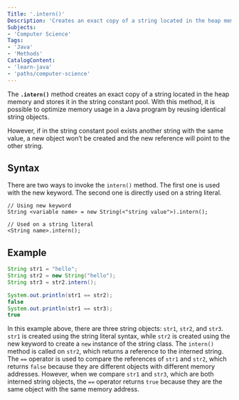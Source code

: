 ```yaml
---
Title: '.intern()'
Description: 'Creates an exact copy of a string located in the heap memory and stores it in the string constant pool.'
Subjects:
- 'Computer Science'
Tags: 
- 'Java'
- 'Methods'
CatalogContent: 
- 'learn-java'
- 'paths/computer-science'
---
```


The **`.intern()`** method creates an exact copy of a string located in the heap memory and stores it in the string constant pool. With this method, it is possible to optimize memory usage in a Java program by reusing identical string objects.

However, if in the string constant pool exists another string with the same value, a new object won’t be created and the new reference will point to the other string.
 
## Syntax

There are two ways to invoke the `intern()` method. The first one is used with the new keyword. The second one is directly used on a string literal.

```pseudo
// Using new keyword
String <variable name> = new String(<"string value">).intern();

// Used on a string literal
<String name>.intern();
```

## Example

```java
String str1 = "hello";
String str2 = new String("hello");
String str3 = str2.intern();

System.out.println(str1 == str2);
false
System.out.println(str1 == str3);
true

```

In this example above, there are three string objects: `str1`, `str2`, and `str3`. `str1` is created using the string literal syntax, while `str2` is created using the new keyword to create a `new` instance of the string class. The `intern()` method is called on `str2`, which returns a reference to the interned string. The `==` operator is used to compare the references of `str1` and `str2`, which returns `false` because they are different objects with different memory addresses. However, when we compare `str1` and `str3`, which are both interned string objects, the `==` operator returns `true` because they are the same object with the same memory address.

